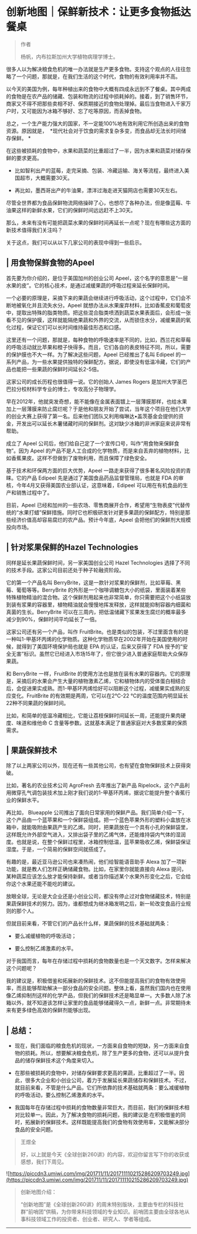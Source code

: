 # 创新地图｜保鲜新技术：让更多食物抵达餐桌

> 作者
> 
> 杨帆，内布拉斯加州大学植物病理学博士。

很多人以为解决粮食危机的唯一办法就是生产更多食物。支持这个观点的人往往忽略了一个问题，那就是，在我们生活的这个时代，食物的有效利用率并不高。

以今天的美国为例，每年种植出来的食物中大概有四成永远到不了餐桌。其中两成的食物是在农产品的储藏、包装和物流的过程中损耗掉的。接着，到了销售环节，商家又不得不把那些卖相不好、保质期接近的食物处理掉。最后当食物进入千家万户时，又可能因为冰箱不够好、忘了吃等原因，而丢掉食物。

总之，一个生产能力强大的国家，不一定能100%地有效利用它所创造出来的食物资源。原因就是，  *现代社会对于饮食的需求复杂多变，而食品却无法长时间储存保鲜。 *

在这些被损耗的食物中，水果和蔬菜的比重超过了一半，因为水果和蔬菜对储存保鲜的要求更高。

* 比如智利出产的蓝莓，走完采摘、包装、冷藏运输、海关等流程，最终进入美国超市，大概需要30天。

* 再比如，墨西哥出产的牛油果，漂洋过海走进天猫网店也需要30天左右。

尽管全世界都为食品保鲜物流网络操碎了心，也想尽了各种办法，但是像蓝莓、牛油果这样的新鲜水果，它们的保鲜时间远远赶不上30天。

那么，未来有没有可能把蔬菜水果的保鲜时间再延长一点呢？现在有哪些这方面的新技术值得我们关注吗？

关于这点，我们可以从以下几家公司的表现中得到一些启示。

## | 用食物保鲜食物的Apeel

首先要为你介绍的，是位于美国加州的创业公司 Apeel，这个名字的意思是“一层水果的皮”。它的核心技术，是通过减缓果蔬的呼吸过程来延长保鲜时间。

一个必要的原理是，采摘下来的果蔬会继续进行呼吸活动，这个过程中，它们会不断地被氧化并且流失水分。Apeel 就想办法从水果废弃材料，比如香蕉皮和葡萄皮中，提取出特殊的脂类物质。把这些混合脂类喷洒到蔬菜水果表面后，会形成一张看不见的保护膜，这样就能隔绝果蔬和外界的交流，从而锁住水分，减缓果蔬的氧化过程，保证它们可以长时间维持最佳形态和口感。

这里还有一个问题，那就是，每种食物的呼吸速率是不同的，比如，西兰花和草莓的呼吸活动就比苹果和橙子快得多。而且，它们各自的表皮特征不同，所以，需要的保护膜也不大一样。为了解决这些问题，Apeel 已经推出了名叫 Edipeel 的一系列产品，为一些水果提供独特的保鲜配方。据说，即使没有低温冷藏，它们的产品也能把一些果蔬的保鲜时间延长2-5倍。

这家公司的成长历程也很值得一说。它的创始人 James Rogers 是加州大学圣巴巴拉分校材料学专业的博士，专攻高分子物理学。

早在2012年，他就突发奇想，能不能像在金属表面镀上一层薄膜那样，也给水果加上一层薄膜来防止腐烂呢？于是他和朋友开始了尝试，当年这个项目在他们大学的创业大赛上获得了第一名。后来他们团队又利用梅琳达•盖茨基金会提供的资金，开发出可以延长木薯储藏时间的保鲜剂。这对缺少冰箱的非洲家庭来说非常有帮助。

成立了 Apeel 公司后，他们给自己定了一个宣传口号，叫作“用食物来保鲜食物”。因为 Apeel 的产品不是人工合成的化学物质，而是来自丢弃的植物材料，比如香蕉果皮。这样不但做到了废物利用，而且保障了绿色安全。

基于技术和环保两方面的巨大优势，Apeel 一路走来获得了很多著名风险投资的青睐。它的产品 Edipeel 先是通过了美国食品药品监督管理局，也就是 FDA 的审核，今年4月又获得美国农业部认证，这意味着，Edipeel 可以用在有机食品的生产和销售过程中了。

目前，Apeel 已经和加州的一些农场、零售商展开合作，希望用“生物表皮”代替传统的“水果打蜡”保鲜措施。同时它也积极研发针对更多果蔬的保鲜配方，特别是那些经济价值高却容易腐烂的农产品。预计今年底，Apeel 会把他们的保鲜剂大规模投向市场。

## | 针对浆果保鲜的Hazel Technologies

同样是延长果蔬保鲜时间，另一家美国创业公司 Hazel Technologies 选择了不同的技术手段。这家公司目前还处于种子轮融资阶段。

它的第一个产品名叫 BerryBrite，这是一款针对浆果的保鲜剂，比如草莓、黑莓、葡萄等等。BerryBrite 的外形是一个咖啡调糖包大小的纸袋，里面装着某些特殊植物精油的混合物。这个保鲜剂用起来也非常简单，你只需要把这个小纸袋放到装有浆果的容器里，植物精油就会慢慢地挥发释放，这样就能抑制容器内细菌和真菌的生长。BerryBrite 可以在三周内，把低温储藏下浆果发生腐烂的概率最多减少到90%，保鲜时间平均延长了一倍。

这家公司还有另一个产品，叫作 FruitBrite。也是类似的包装，不过里面含有的是一种叫1-甲基环丙烯的化学物质。这种化学物质早在2002年开始在美国使用的时候，就得到了美国环境保护局也就是 EPA 的认证，后来又获得了 FDA 授予的“安全无害”标识。虽然它已经进入市场15年了，但它很少进入普通家庭帮助大众保存果蔬。

和 BerryBrite 一样，FruitBrite 的使用方法也是放在装有水果的容器内。它的原理是，采摘后的水果会产生大量的植物激素乙烯，它和植物体内的受体蛋白相结合后，会促进果实成熟。而1-甲基环丙烯恰好可以阻断这个过程，减缓果实成熟的反应变化。FruitBrite 的有效期是两周，它可以在2℃-22 ℃的温度范围内明显延长22种不同果蔬的保鲜时间。

比如，和简单的低温冷藏相比，它能让荔枝保鲜时间延长一周，还能提升果肉硬度、味道和维他命 C 含量等参数。这就基本满足了普通家庭对大多数浆果的保质需求。

## | 果蔬保鲜技术

除了以上两家公司以外，现在还有一些其他公司，也有望在食物保鲜技术上获得突破。

比如，著名的农业技术公司 AgroFresh 去年推出了新产品 Ripelock，这个产品利用微穿孔气调包装技术加上刚才我们说的1-甲基环丙烯，据说它能提升整个香蕉行业的保鲜水平。

再比如， Blueapple 公司推出了面向日常家用的保鲜产品。我们简单介绍一下，这个产品由一个蓝苹果和一个保鲜袋组成。把一个蓝色苹果外形的塑料小盒放在冰箱中，就能吸附由果蔬产生的乙烯。同时，把果蔬放在一个具有小孔的保鲜袋里，这样既允许外部空气进入，又排出袋子里的乙烯气体，还能维持袋内气体的湿润度。也就是说，在整个保鲜过程里，冰箱控制低温，蓝苹果吸收乙烯，保鲜袋保证湿度。于是，一个简易的保鲜空间就搭成了。

有趣的是，最近亚马逊公司也来凑热闹，他们给智能语音助手 Alexa 加了一项新功能，就是教人们怎样正确储藏食物。比如，在家里你就能直接向 Alexa 提问，某种蔬菜应该怎么放才能保持新鲜。或者当你描述某个水果外形变化之后，它会给你这个水果还能不能吃的建议。

放眼全球，无论是大企业还是小创业公司，都没有停止过对食物储藏技术，特别是果蔬保鲜技术的努力。因为，谁都想成为继冰箱发明之后，新一轮改变食品行业规则的那个人。

但就目前来看，不管它们的产品长什么样，果蔬保鲜的技术基础就两条：

* 要么减缓植物的呼吸活动；

* 要么控制乙烯激素的水平。

对于我国而言，每年在存储过程中损耗的食物数量也是一个天文数字。怎样来解决这个问题呢？

我的建议是，积极借鉴和拓展新的保鲜技术。这不但能提高我们的食物有效使用率，而且能够帮助解决一部分食品的安全问题。整体上看，虽然我们国内也在使用像乙烯抑制剂这样的化学产品，但我们的保鲜技术还是略显单一。大多数人除了冰箱以外，就不知道该怎样让家里的食品能够储藏得久一点，新鲜一点。非常期待未来有更多绿色高效的保鲜剂能够出现。

## | 总结：

* 现在，我们面临的粮食危机的现状，一方面来自食物的短缺，另一方面来自食物的损耗。所以，想要解决粮食危机，除了生产更多的食物，还可以从提升食品的储存保鲜技术这个角度来切入。

* 在那些被损耗的食物中，对储存保鲜要求更高的果蔬，比重超过了一半。因此，很多大企业和小创业公司，着力于发展延长果蔬储存和保鲜技术。不过，就目前来看，不管是什么产品，它们所依靠的技术基础就两条：要么减缓植物的呼吸活动，要么控制乙烯激素的水平。

* 我国每年在存储过程中损耗的食物数量非常巨大，而目前，我们的保鲜技术相对比较单一。因此，为了解决食物的损耗问题，我的建议是:在积极借鉴的同时，拓展新的保鲜技术。这样既能提高我们的食物有效使用率，又能解决部分食品的安全问题。

> 王煜全
> 
> 好，以上就是今天《全球创新260讲》的内容，欢迎你留言写下你的收获或感想，我们下周见。

![https://piccdn3.umiwi.com/img/201711/11/201711110215286209703249.jpg](https://piccdn3.umiwi.com/img/201711/11/201711110215286209703249.jpg)

> 创新地图介绍：
> 
> “创新地图”是《全球创新260讲》的周末特别版块，主要由专栏的科技社群“前哨团”供稿，为你带来科技领域的专业知识。前哨团主要由全球各地从事科技领域工作的投资者、创业者、研究人、学者等组成。

---
